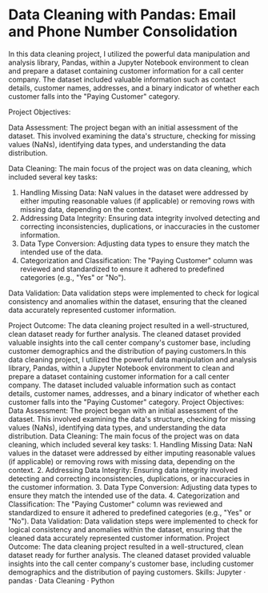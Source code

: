 # Data Cleaning with Pandas: Email and Phone Number Consolidation

In this data cleaning project, I utilized the powerful data manipulation and analysis library, Pandas, within a Jupyter Notebook environment to clean and prepare a dataset containing customer information for a call center company. The dataset included valuable information such as contact details, customer names, addresses, and a binary indicator of whether each customer falls into the "Paying Customer" category.

Project Objectives:

Data Assessment: 
The project began with an initial assessment of the dataset. This involved examining the data's structure, checking for missing values (NaNs), identifying data types, and understanding the data distribution.

Data Cleaning: 
The main focus of the project was on data cleaning, which included several key tasks:

1. Handling Missing Data: NaN values in the dataset were addressed by either imputing reasonable values (if applicable) or removing rows with missing data, depending on the context.
2. Addressing Data Integrity: Ensuring data integrity involved detecting and correcting inconsistencies, duplications, or inaccuracies in the customer information.
3. Data Type Conversion: Adjusting data types to ensure they match the intended use of the data.
4. Categorization and Classification: The "Paying Customer" column was reviewed and standardized to ensure it adhered to predefined categories (e.g., "Yes" or "No").

Data Validation:
Data validation steps were implemented to check for logical consistency and anomalies within the dataset, ensuring that the cleaned data accurately represented customer information.

Project Outcome:
The data cleaning project resulted in a well-structured, clean dataset ready for further analysis. The cleaned dataset provided valuable insights into the call center company's customer base, including customer demographics and the distribution of paying customers.In this data cleaning project, I utilized the powerful data manipulation and analysis library, Pandas, within a Jupyter Notebook environment to clean and prepare a dataset containing customer information for a call center company. The dataset included valuable information such as contact details, customer names, addresses, and a binary indicator of whether each customer falls into the "Paying Customer" category. Project Objectives: Data Assessment: The project began with an initial assessment of the dataset. This involved examining the data's structure, checking for missing values (NaNs), identifying data types, and understanding the data distribution. Data Cleaning: The main focus of the project was on data cleaning, which included several key tasks: 1. Handling Missing Data: NaN values in the dataset were addressed by either imputing reasonable values (if applicable) or removing rows with missing data, depending on the context. 2. Addressing Data Integrity: Ensuring data integrity involved detecting and correcting inconsistencies, duplications, or inaccuracies in the customer information. 3. Data Type Conversion: Adjusting data types to ensure they match the intended use of the data. 4. Categorization and Classification: The "Paying Customer" column was reviewed and standardized to ensure it adhered to predefined categories (e.g., "Yes" or "No"). Data Validation: Data validation steps were implemented to check for logical consistency and anomalies within the dataset, ensuring that the cleaned data accurately represented customer information. Project Outcome: The data cleaning project resulted in a well-structured, clean dataset ready for further analysis. The cleaned dataset provided valuable insights into the call center company's customer base, including customer demographics and the distribution of paying customers.
Skills: Jupyter · pandas · Data Cleaning · Python
